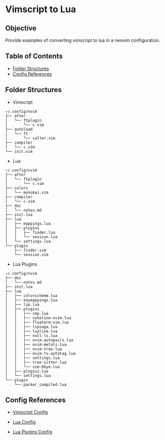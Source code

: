 # Vimscript to Lua

## Objective
Provide examples of converting vimscript to lua in a neovim configuration.

## Table of Contents
- [Folder Structures](#folder-structures)
- [Config References](#config-references)

## Folder Structures
- Vimscript
```shell
~/.config/nvim
├── after
│   └── ftplugin
│       └── c.vim
├── autoload
│   └── ft
│       └── calter.vim
├── compiler
│   └── c.vim
└── init.vim
```
- Lua
```shell
~/.config/nvim
├── after
│   └── ftplugin
│       └── c.vim
├── colors
│   └── monokai.vim
├── compiler
│   └── c.vim
├── doc
│   └── notes.md
├── init.lua
├── lua
│   ├── mappings.lua
│   ├── plugins
│   │   ├── finder.lua
│   │   └── session.lua
│   └── settings.lua
└── plugin
    ├── finder.vim
    └── session.vim
```

- Lua Plugins
```shell
~/.config/nvim
├── doc
│   └── notes.md
├── init.lua
├── lua
│   ├── colorscheme.lua
│   ├── keymappings.lua
│   ├── lsp.lua
│   ├── plugins
│   │   ├── cmp.lua
│   │   ├── cokeline-nvim.lua
│   │   ├── floaterm-vim.lua
│   │   ├── lspsaga.lua
│   │   ├── lualine.lua
│   │   ├── null-ls.lua
│   │   ├── nvim-autopairs.lua
│   │   ├── nvim-metals.lua
│   │   ├── nvim-tree.lua
│   │   ├── nvim-ts-autotag.lua
│   │   ├── settings.lua
│   │   ├── tree-sitter.lua
│   │   └── vim-bbye.lua
│   ├── plugins.lua
│   └── settings.lua
└── plugin
    └── packer_compiled.lua
```

## Config References
- <a href=
  "https://github.com/DanielTellier/dotfiles/tree/master/nvim/nvim.old"
  target="_blank">
  Vimscript Config
  </a>
- <a href=
  "https://github.com/DanielTellier/dotfiles/tree/master/nvim/lua.old"
  target="_blank">
  Lua Config
  </a>

- <a href=
  "https://github.com/DanielTellier/dotfiles/tree/master/nvim"
  target="_blank">
  Lua Plugins Config
  </a>
